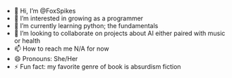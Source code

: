 - 👋 Hi, I’m @FoxSpikes
- 👀 I’m interested in growing as a programmer
- 🌱 I’m currently learning python; the fundamentals
- 💞️ I’m looking to collaborate on projects about AI either paired with music or health
- 📫 How to reach me N/A for now
- 😄 Pronouns: She/Her
- ⚡ Fun fact: my favorite genre of book is absurdism fiction

<!---
FoxSpikes/FoxSpikes is a ✨ special ✨ repository because its `README.md` (this file) appears on your GitHub profile.
You can click the Preview link to take a look at your changes.
--->
